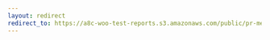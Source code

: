 ```yaml
---
layout: redirect
redirect_to: https://a8c-woo-test-reports.s3.amazonaws.com/public/pr-merge/41654/api/index.html
---
```


